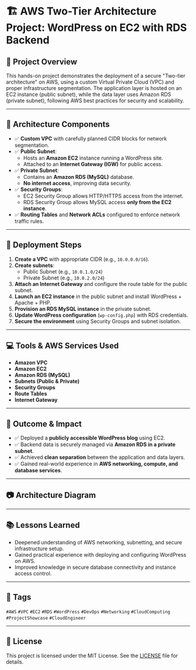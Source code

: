 # 🏗️ AWS Two-Tier Architecture Project: WordPress on EC2 with RDS Backend

## 📌 Project Overview

This hands-on project demonstrates the deployment of a secure "Two-tier architecture" on AWS, using a custom Virtual Private Cloud (VPC) and proper infrastructure segmentation. The application layer is hosted on an EC2 instance (public subnet), while the data layer uses Amazon RDS (private subnet), following AWS best practices for security and scalability.

---

## 🧩 Architecture Components

- ✅ **Custom VPC** with carefully planned CIDR blocks for network segmentation.
- ✅ **Public Subnet**:
  - Hosts an **Amazon EC2** instance running a WordPress site.
  - Attached to an **Internet Gateway (IGW)** for public access.
- ✅ **Private Subnet**:
  - Contains an **Amazon RDS (MySQL)** database.
  - **No internet access**, improving data security.
- ✅ **Security Groups**:
  - EC2 Security Group allows HTTP/HTTPS access from the internet.
  - RDS Security Group allows MySQL access **only from the EC2 instance**.
- ✅ **Routing Tables** and **Network ACLs** configured to enforce network traffic rules.

---

## 🚀 Deployment Steps

1. **Create a VPC** with appropriate CIDR (e.g., `10.0.0.0/16`).
2. **Create subnets**:
   - Public Subnet (e.g., `10.0.1.0/24`)
   - Private Subnet (e.g., `10.0.2.0/24`)
3. **Attach an Internet Gateway** and configure the route table for the public subnet.
4. **Launch an EC2 instance** in the public subnet and install WordPress + Apache + PHP.
5. **Provision an RDS MySQL instance** in the private subnet.
6. **Update WordPress configuration** (`wp-config.php`) with RDS credentials.
7. **Secure the environment** using Security Groups and subnet isolation.

---

## 💻 Tools & AWS Services Used

- **Amazon VPC**
- **Amazon EC2**
- **Amazon RDS (MySQL)**
- **Subnets (Public & Private)**
- **Security Groups**
- **Route Tables**
- **Internet Gateway**

---

## 🎯 Outcome & Impact

- ✅ Deployed a **publicly accessible WordPress blog** using EC2.
- ✅ Backend data is securely managed via **Amazon RDS in a private subnet**.
- ✅ Achieved **clean separation** between the application and data layers.
- ✅ Gained real-world experience in **AWS networking, compute, and database services**.

---

## 📷 Architecture Diagram



---

## 📚 Lessons Learned

- Deepened understanding of AWS networking, subnetting, and secure infrastructure setup.
- Gained practical experience with deploying and configuring WordPress on AWS.
- Improved knowledge in secure database connectivity and instance access control.

---

## 🔖 Tags

`#AWS` `#VPC` `#EC2` `#RDS` `#WordPress` `#DevOps` `#Networking` `#CloudComputing` `#ProjectShowcase` `#CloudEngineer`

---

## 📎 License

This project is licensed under the MIT License. See the [LICENSE](LICENSE) file for details.
